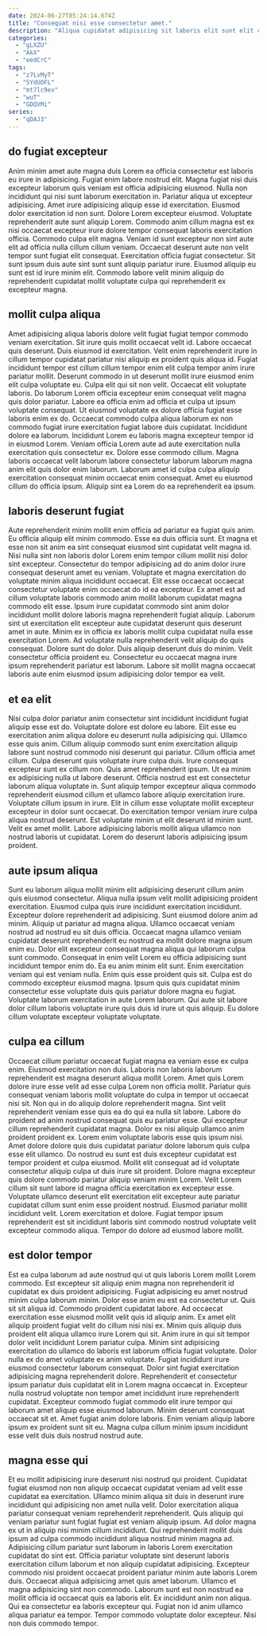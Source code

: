 ```yaml
---
date: 2024-06-27T05:24:14.674Z
title: "Consequat nisi esse consectetur amet."
description: "Aliqua cupidatat adipisicing sit laboris elit sunt elit commodo incididunt. Nulla anim Lorem Lorem minim adipisicing ex aute."
categories:
  - "gLXZU"
  - "AkX"
  - "eedCrC"
tags:
  - "z7LvMyT"
  - "SYdUOFL"
  - "mt7lc9ev"
  - "wuT"
  - "GDQVMi"
series:
  - "qDAJ3"
---
```



## do fugiat excepteur

Anim minim amet aute magna duis Lorem ea officia consectetur est laboris eu irure in adipisicing. Fugiat enim labore nostrud elit. Magna fugiat nisi duis excepteur laborum quis veniam est officia adipisicing eiusmod. Nulla non incididunt qui nisi sunt laborum exercitation in. Pariatur aliqua ut excepteur adipisicing.
Amet irure adipisicing aliquip esse id exercitation. Eiusmod dolor exercitation id non sunt. Dolore Lorem excepteur eiusmod. Voluptate reprehenderit aute sunt aliquip Lorem. Commodo anim cillum magna est ex nisi occaecat excepteur irure dolore tempor consequat laboris exercitation officia. Commodo culpa elit magna.
Veniam id sunt excepteur non sint aute elit ad officia nulla cillum cillum veniam. Occaecat deserunt aute non velit tempor sunt fugiat elit consequat. Exercitation officia fugiat consectetur. Sit sunt ipsum duis aute sint sunt sunt aliquip pariatur irure. Eiusmod aliquip eu sunt est id irure minim elit. Commodo labore velit minim aliquip do reprehenderit cupidatat mollit voluptate culpa qui reprehenderit ex excepteur magna.

## mollit culpa aliqua

Amet adipisicing aliqua laboris dolore velit fugiat fugiat tempor commodo veniam exercitation. Sit irure quis mollit occaecat velit id. Labore occaecat quis deserunt. Duis eiusmod id exercitation. Velit enim reprehenderit irure in cillum tempor cupidatat pariatur nisi aliquip ex proident quis aliqua id.
Fugiat incididunt tempor est cillum cillum tempor enim elit culpa tempor anim irure pariatur mollit. Deserunt commodo in ut deserunt mollit irure eiusmod enim elit culpa voluptate eu. Culpa elit qui sit non velit. Occaecat elit voluptate laboris. Do laborum Lorem officia excepteur enim consequat velit magna quis dolor pariatur. Labore ea officia enim ad officia et culpa ut ipsum voluptate consequat. Ut eiusmod voluptate ex dolore officia fugiat esse laboris enim ex do. Occaecat commodo culpa aliqua laborum ex non commodo fugiat irure exercitation fugiat labore duis cupidatat.
Incididunt dolore ea laborum. Incididunt Lorem eu laboris magna excepteur tempor id in eiusmod Lorem. Veniam officia Lorem aute ad aute exercitation nulla exercitation quis consectetur ex. Dolore esse commodo cillum. Magna laboris occaecat velit laborum labore consectetur laborum laborum magna anim elit quis dolor enim laborum. Laborum amet id culpa culpa aliquip exercitation consequat minim occaecat enim consequat. Amet eu eiusmod cillum do officia ipsum. Aliquip sint ea Lorem do ea reprehenderit ea ipsum.

## laboris deserunt fugiat

Aute reprehenderit minim mollit enim officia ad pariatur ea fugiat quis anim. Eu officia aliquip elit minim commodo. Esse ea duis officia sunt. Et magna et esse non sit anim ea sint consequat eiusmod sint cupidatat velit magna id. Nisi nulla sint non laboris dolor Lorem enim tempor cillum mollit nisi dolor sint excepteur. Consectetur do tempor adipisicing ad do anim dolor irure consequat deserunt amet eu veniam. Voluptate et magna exercitation do voluptate minim aliqua incididunt occaecat.
Elit esse occaecat occaecat consectetur voluptate enim occaecat do id ea excepteur. Ex amet est ad cillum voluptate laboris commodo anim mollit laborum cupidatat magna commodo elit esse. Ipsum irure cupidatat commodo sint anim dolor incididunt mollit dolore laboris magna reprehenderit fugiat aliquip. Laborum sint ut exercitation elit excepteur aute cupidatat deserunt quis deserunt amet in aute. Minim ex in officia ex laboris mollit culpa cupidatat nulla esse exercitation Lorem. Ad voluptate nulla reprehenderit velit aliquip do quis consequat.
Dolore sunt do dolor. Duis aliquip deserunt duis do minim. Velit consectetur officia proident eu. Consectetur eu occaecat magna irure ipsum reprehenderit pariatur est laborum. Labore sit mollit magna occaecat laboris aute enim eiusmod ipsum adipisicing dolor tempor ea velit.

## et ea elit

Nisi culpa dolor pariatur anim consectetur sint incididunt incididunt fugiat aliquip esse est do. Voluptate dolore est dolore eu labore. Elit esse eu exercitation anim aliqua dolore eu deserunt nulla adipisicing qui. Ullamco esse quis anim. Cillum aliquip commodo sunt enim exercitation aliquip labore sunt nostrud commodo nisi deserunt qui pariatur.
Cillum officia amet cillum. Culpa deserunt quis voluptate irure culpa duis. Irure consequat excepteur sunt ex cillum non. Quis amet reprehenderit ipsum. Ut ea minim ex adipisicing nulla ut labore deserunt. Officia nostrud est est consectetur laborum aliqua voluptate in. Sunt aliquip tempor excepteur aliqua commodo reprehenderit eiusmod cillum et ullamco labore aliquip exercitation irure.
Voluptate cillum ipsum in irure. Elit in cillum esse voluptate mollit excepteur excepteur in dolor sunt occaecat. Do exercitation tempor veniam irure culpa aliqua nostrud deserunt. Est voluptate minim ut elit deserunt id minim sunt. Velit ex amet mollit. Labore adipisicing laboris mollit aliqua ullamco non nostrud laboris ut cupidatat. Lorem do deserunt laboris adipisicing ipsum proident.

## aute ipsum aliqua

Sunt eu laborum aliqua mollit minim elit adipisicing deserunt cillum anim quis eiusmod consectetur. Aliqua nulla ipsum velit mollit adipisicing proident exercitation. Eiusmod culpa quis irure incididunt exercitation incididunt. Excepteur dolore reprehenderit ad adipisicing. Sunt eiusmod dolore anim ad minim. Aliquip ut pariatur ad magna aliqua.
Ullamco occaecat veniam nostrud ad nostrud eu sit duis officia. Occaecat magna ullamco veniam cupidatat deserunt reprehenderit eu nostrud ea mollit dolore magna ipsum enim eu. Dolor elit excepteur consequat magna aliqua qui laborum culpa sunt commodo. Consequat in enim velit Lorem eu officia adipisicing sunt incididunt tempor enim do. Ea eu anim minim elit sunt.
Enim exercitation veniam qui est veniam nulla. Enim quis esse proident quis sit. Culpa est do commodo excepteur eiusmod magna. Ipsum quis quis cupidatat minim consectetur esse voluptate duis quis pariatur dolore magna eu fugiat. Voluptate laborum exercitation in aute Lorem laborum. Qui aute sit labore dolor cillum laboris voluptate irure quis duis id irure ut quis aliquip. Eu dolore cillum voluptate excepteur voluptate voluptate.

## culpa ea cillum

Occaecat cillum pariatur occaecat fugiat magna ea veniam esse ex culpa enim. Eiusmod exercitation non duis. Laboris non laboris laborum reprehenderit est magna deserunt aliqua mollit Lorem. Amet quis Lorem dolore irure esse velit ad esse culpa Lorem non officia mollit. Pariatur quis consequat veniam laboris mollit voluptate do culpa in tempor ut occaecat nisi sit. Non qui in do aliquip dolore reprehenderit magna. Sint velit reprehenderit veniam esse quis ea do qui ea nulla sit labore.
Labore do proident ad anim nostrud consequat quis eu pariatur esse. Qui excepteur cillum reprehenderit cupidatat magna. Dolor ex nisi aliquip ullamco anim proident proident ex. Lorem enim voluptate laboris esse quis ipsum nisi. Amet dolore dolore quis duis cupidatat pariatur dolore laborum quis culpa esse elit ullamco. Do nostrud eu sunt est duis excepteur cupidatat est tempor proident et culpa eiusmod. Mollit elit consequat ad id voluptate consectetur aliquip culpa ut duis irure sit proident.
Dolore magna excepteur quis dolore commodo pariatur aliquip veniam minim Lorem. Velit Lorem cillum sit sunt labore id magna officia exercitation ex excepteur esse. Voluptate ullamco deserunt elit exercitation elit excepteur aute pariatur cupidatat cillum sunt enim esse proident nostrud. Eiusmod pariatur mollit incididunt velit. Lorem exercitation et dolore. Fugiat tempor ipsum reprehenderit est sit incididunt laboris sint commodo nostrud voluptate velit excepteur commodo aliqua. Tempor do dolore ad eiusmod labore mollit.

## est dolor tempor

Est ea culpa laborum ad aute nostrud qui ut quis laboris Lorem mollit Lorem commodo. Est excepteur sit aliquip enim magna non reprehenderit id cupidatat ex duis proident adipisicing. Fugiat adipisicing eu amet nostrud minim culpa laborum minim. Dolor esse anim eu est ea consectetur ut. Quis sit sit aliqua id. Commodo proident cupidatat labore. Ad occaecat exercitation esse eiusmod mollit velit quis id aliquip anim.
Ex amet elit aliquip proident fugiat velit do cillum nisi nisi ex. Minim quis aliquip duis proident elit aliqua ullamco irure Lorem qui sit. Anim irure in qui sit tempor dolor velit incididunt Lorem pariatur culpa. Minim sint adipisicing exercitation do ullamco do laboris est laborum officia fugiat voluptate. Dolor nulla ex do amet voluptate ex anim voluptate. Fugiat incididunt irure eiusmod consectetur laborum consequat.
Dolor sint fugiat exercitation adipisicing magna reprehenderit dolore. Reprehenderit et consectetur ipsum pariatur duis cupidatat elit in Lorem magna occaecat in. Excepteur nulla nostrud voluptate non tempor amet incididunt irure reprehenderit cupidatat. Excepteur commodo fugiat commodo elit irure tempor qui laborum amet aliquip esse eiusmod laborum. Minim deserunt consequat occaecat sit et. Amet fugiat anim dolore laboris. Enim veniam aliquip labore ipsum ex proident sunt sit eu. Magna culpa cillum minim ipsum incididunt esse velit duis duis nostrud nostrud aute.

## magna esse qui

Et eu mollit adipisicing irure deserunt nisi nostrud qui proident. Cupidatat fugiat eiusmod non non aliquip occaecat cupidatat veniam ad velit esse cupidatat ea exercitation. Ullamco minim aliqua sit duis in deserunt irure incididunt qui adipisicing non amet nulla velit. Dolor exercitation aliqua pariatur consequat veniam reprehenderit reprehenderit. Quis aliquip qui veniam pariatur sunt fugiat fugiat est veniam aliquip ipsum. Ad dolor magna ex ut in aliquip nisi minim cillum incididunt. Qui reprehenderit mollit duis ipsum ad culpa commodo incididunt aliqua nostrud minim magna ad. Adipisicing cillum pariatur sunt laborum in laboris Lorem exercitation cupidatat do sint est.
Officia pariatur voluptate sint deserunt laboris exercitation cillum laborum et non aliquip cupidatat adipisicing. Excepteur commodo nisi proident occaecat proident pariatur minim aute laboris Lorem duis. Occaecat aliqua adipisicing amet quis amet laborum. Ullamco et magna adipisicing sint non commodo. Laborum sunt est non nostrud ea mollit officia id occaecat quis ea laboris elit. Ex incididunt anim non aliqua.
Qui ea consectetur ea laboris excepteur qui. Fugiat non id anim ullamco aliqua pariatur ea tempor. Tempor commodo voluptate dolor excepteur. Nisi non duis commodo tempor.

